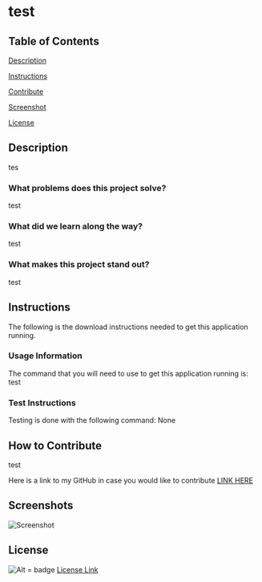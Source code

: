 # test

## Table of Contents

[Description](#description) <br>

[Instructions](#instruction) <br>

[Contribute](#contribute) <br> 

[Screenshot](#screenshot) <br> 

[License](#license) <br>


<a name="description"> </a>

## Description


tes

### What problems does this project solve?

test

### What did we learn along the way?

test

### What makes this project stand out?

test

<a name="instruction"> </a>

## Instructions

The following is the download instructions needed to get this application running.

### Usage Information

The command that you will need to use to get this application running is: test

### Test Instructions

Testing is done with the following command: None

<a name="contribute"> </a>

## How to Contribute

test

Here is a link to my GitHub in case you would like to contribute <a href="https://github.com/AdmiralCrunchy"> LINK HERE <a>

<a name="screenshot"> </a>

## Screenshots

<img src = "https://encrypted-tbn0.gstatic.com/images?q=tbn:ANd9GcTKMcy70hON7V8PaIe_7IruFQjaIeBIDym9cYThxVU&s" alt = "Screenshot">

<a name="license"> </a>

## License

![Alt = badge](https://img.shields.io/badge/license-GPU_OS-green) <a href="https://www.gnu.org/graphics/heckert_gnu.transp.small.png"> License Link</a>

